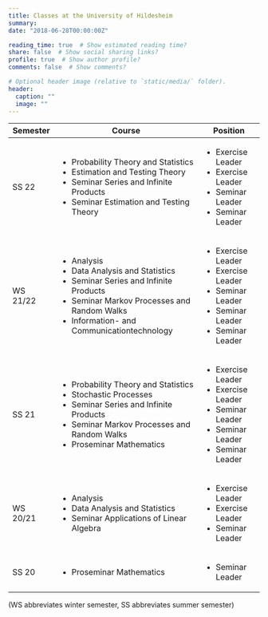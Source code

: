 ```yaml
---
title: Classes at the University of Hildesheim
summary:
date: "2018-06-28T00:00:00Z"

reading_time: true  # Show estimated reading time?
share: false  # Show social sharing links?
profile: true  # Show author profile?
comments: false  # Show comments?

# Optional header image (relative to `static/media/` folder).
header:
  caption: ""
  image: ""
---
```


| Semester          | Course                    | Position           |
| ------------------| ------------------------- | -------------------|
| SS 22         | <ul><li>Probability Theory and Statistics</li><li>Estimation and Testing Theory</li><li>Seminar Series and Infinite Products</li><li>Seminar Estimation and Testing Theory</li></ul>| <ul><li>Exercise Leader</li><li>Exercise Leader</li><li>Seminar Leader</li><li>Seminar Leader</li></ul>             |
| WS 21/22          | <ul><li>Analysis</li><li>Data Analysis and Statistics</li> <li>Seminar Series and Infinite Products</li><li>Seminar Markov Processes and Random Walks</li> <li>Information- and Communicationtechnology</li> </ul> | <ul><li>Exercise Leader</li><li>Exercise Leader</li> <li>Seminar Leader</li><li>Seminar Leader</li><li>Seminar Leader</li></ul>             |
| SS 21          | <ul><li>Probability Theory and Statistics</li><li>Stochastic Processes</li><li>Seminar Series and Infinite Products</li><li>Seminar Markov Processes and Random Walks</li><li>Proseminar Mathematics</li></ul>| <ul><li>Exercise Leader</li><li>Exercise Leader</li><li>Seminar Leader</li><li>Seminar Leader</li><li>Seminar Leader</li></ul>             |
| WS 20/21          | <ul><li>Analysis</li><li>Data Analysis and Statistics</li> <li>Seminar Applications of Linear Algebra</li></ul>  | <ul><li>Exercise Leader</li><li>Exercise Leader</li> <li>Seminar Leader</li></ul>             |
| SS 20             | <ul><li>Proseminar Mathematics</li></ul>    | <ul><li>Seminar Leader</li></ul>              |

(WS abbreviates winter semester, SS abbreviates summer semester)
